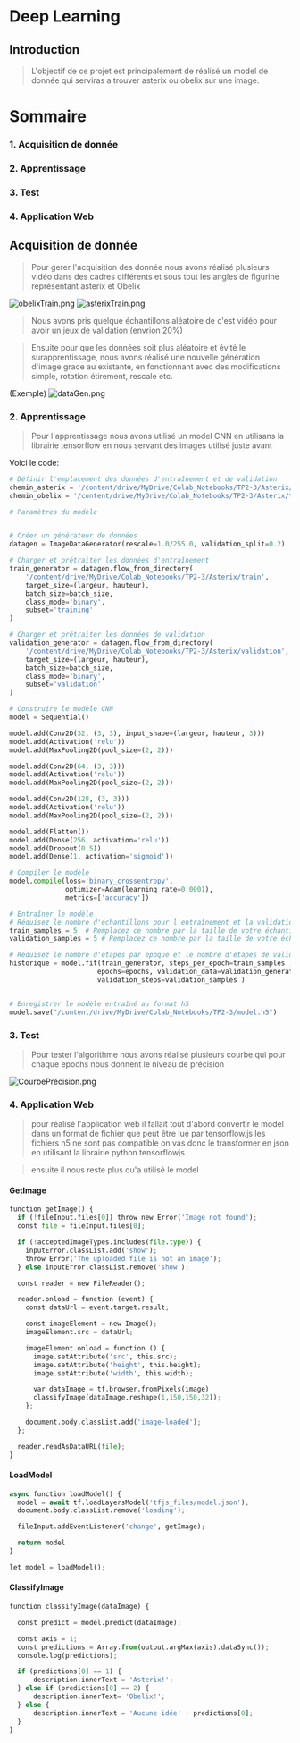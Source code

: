 # Deep Learning

## Introduction

> L'objectif de ce projet est principalement de réalisé un model de donnée qui serviras a trouver asterix ou obelix sur une image. 

# Sommaire

### 1. Acquisition de donnée
### 2. Apprentissage
### 3. Test
### 4. Application Web

## Acquisition de donnée

> Pour gerer l'acquisition des donnée nous avons réalisé plusieurs vidéo dans des cadres différents et sous tout les angles de figurine représentant asterix et Obelix

![obelixTrain.png](obelixTrain.png)
![asterixTrain.png](asterixTrain.png)

> Nous avons pris quelque échantillons aléatoire de c'est vidéo pour avoir un jeux de validation (envrion 20%)

> Ensuite pour que les données soit plus aléatoire et évité le surapprentissage, nous avons réalisé une nouvelle génération d'image grace au existante, en fonctionnant avec des modifications simple, rotation étirement, rescale etc.

(Exemple)
![dataGen.png](dataGen.png)

### 2. Apprentissage

> Pour l'apprentissage nous avons utilisé un model CNN en utilisans la librairie tensorflow en nous servant des images utilisé juste avant

Voici le code: 
```py
# Définir l'emplacement des données d'entraînement et de validation
chemin_asterix = '/content/drive/MyDrive/Colab_Notebooks/TP2-3/Asterix/train/asterix'
chemin_obelix = '/content/drive/MyDrive/Colab_Notebooks/TP2-3/Asterix/train/obelix'

# Paramètres du modèle


# Créer un générateur de données
datagen = ImageDataGenerator(rescale=1.0/255.0, validation_split=0.2)

# Charger et prétraiter les données d'entraînement
train_generator = datagen.flow_from_directory(
    '/content/drive/MyDrive/Colab_Notebooks/TP2-3/Asterix/train',
    target_size=(largeur, hauteur),
    batch_size=batch_size,
    class_mode='binary',
    subset='training'
)

# Charger et prétraiter les données de validation
validation_generator = datagen.flow_from_directory(
    '/content/drive/MyDrive/Colab_Notebooks/TP2-3/Asterix/validation',
    target_size=(largeur, hauteur),
    batch_size=batch_size,
    class_mode='binary',
    subset='validation'
)

# Construire le modèle CNN
model = Sequential()

model.add(Conv2D(32, (3, 3), input_shape=(largeur, hauteur, 3)))
model.add(Activation('relu'))
model.add(MaxPooling2D(pool_size=(2, 2)))

model.add(Conv2D(64, (3, 3)))
model.add(Activation('relu'))
model.add(MaxPooling2D(pool_size=(2, 2)))

model.add(Conv2D(128, (3, 3)))
model.add(Activation('relu'))
model.add(MaxPooling2D(pool_size=(2, 2)))

model.add(Flatten())
model.add(Dense(256, activation='relu'))
model.add(Dropout(0.5))
model.add(Dense(1, activation='sigmoid'))

# Compiler le modèle
model.compile(loss='binary_crossentropy',
              optimizer=Adam(learning_rate=0.0001),
              metrics=['accuracy'])

# Entraîner le modèle
# Réduisez le nombre d'échantillons pour l'entraînement et la validation
train_samples = 5  # Remplacez ce nombre par la taille de votre échantillon d'entraînement
validation_samples = 5 # Remplacez ce nombre par la taille de votre échantillon de validation

# Réduisez le nombre d'étapes par époque et le nombre d'étapes de validation
historique = model.fit(train_generator, steps_per_epoch=train_samples ,
                      epochs=epochs, validation_data=validation_generator,
                      validation_steps=validation_samples )


# Enregistrer le modèle entraîné au format h5
model.save("/content/drive/MyDrive/Colab_Notebooks/TP2-3/model.h5")
```

### 3. Test

> Pour tester l'algorithme nous avons réalisé plusieurs courbe qui pour chaque epochs nous donnent le niveau de précision

![CourbePrécision.png](CourbePrécision.png)

### 4. Application Web

> pour réalisé l'application web il fallait tout d'abord convertir le model dans un format de fichier que peut être lue par tensorflow.js les fichiers h5 ne sont pas compatible on vas donc le transformer en json en utilisant la librairie python tensorflowjs

> ensuite il nous reste plus qu'a utilisé le model

#### GetImage

```py
function getImage() {
  if (!fileInput.files[0]) throw new Error('Image not found');
  const file = fileInput.files[0];

  if (!acceptedImageTypes.includes(file.type)) {
    inputError.classList.add('show');
    throw Error('The uploaded file is not an image');
  } else inputError.classList.remove('show');

  const reader = new FileReader();

  reader.onload = function (event) {
    const dataUrl = event.target.result;

    const imageElement = new Image();
    imageElement.src = dataUrl;

    imageElement.onload = function () {
      image.setAttribute('src', this.src);
      image.setAttribute('height', this.height);
      image.setAttribute('width', this.width);

      var dataImage = tf.browser.fromPixels(image)
      classifyImage(dataImage.reshape(1,150,150,32));
    };

    document.body.classList.add('image-loaded');
  };

  reader.readAsDataURL(file);
}
```

#### LoadModel

```py
async function loadModel() {
  model = await tf.loadLayersModel('tfjs_files/model.json');
  document.body.classList.remove('loading');

  fileInput.addEventListener('change', getImage);

  return model
}

let model = loadModel();
```

#### ClassifyImage

```py
function classifyImage(dataImage) {

  const predict = model.predict(dataImage);

  const axis = 1;
  const predictions = Array.from(output.argMax(axis).dataSync());
  console.log(predictions);

  if (predictions[0] == 1) {
      description.innerText = 'Asterix!';
  } else if (predictions[0] == 2) {
      description.innerText= 'Obelix!';
  } else {
      description.innerText = 'Aucune idée' + predictions[0];
  }
}
```